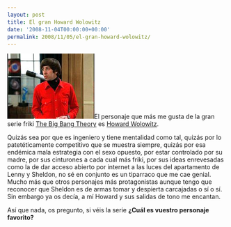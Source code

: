```yaml
---
layout: post
title: El gran Howard Wolowitz
date: '2008-11-04T00:00:00+00:00'
permalink: 2008/11/05/el-gran-howard-wolowitz/
---
```

<img src="/assets/howard_wolowitz.jpg" alt="" title="howard_wolowitz" width="200" height="150" class="derecha_borde" />El personaje que más me gusta de la gran serie friki <a href="http://en.wikipedia.org/wiki/The_Big_Bang_Theory">The Big Bang Theory</a> es <a href="http://bigbangtheory.wikia.com/wiki/Howard_Wolowitz">Howard Wolowitz</a>. 

Quizás sea por que es ingeniero y tiene mentalidad como tal, quizás por lo patetéticamente competitivo que se muestra siempre, quizás por esa endémica mala estrategia con el sexo opuesto, por estar controlado por su madre, por sus cinturones a cada cual más friki, por sus ideas enrevesadas como la de dar acceso abierto por internet a las luces del apartamento de Lenny y Sheldon, no sé en conjunto es un tiparraco que me cae genial. Mucho más que otros personajes más protagonistas aunque tengo que reconocer que Sheldon es de armas tomar y despierta carcajadas o sí o sí. Sin embargo ya os decía, a mí Howard y sus salidas de tono me encantan. 

Así que nada, os pregunto, si véis la serie <strong>¿Cuál es vuestro personaje favorito?</strong>
